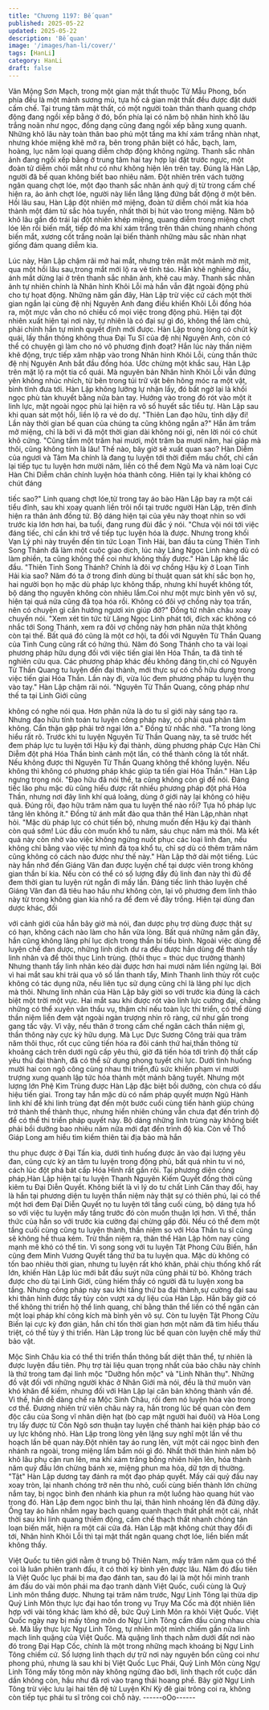 ```yaml
---
title: "Chương 1197: Bế quan"
published: 2025-05-22
updated: 2025-05-22
description: 'Bế quan'
image: '/images/han-li/cover/'
tags: [HanLi]
category: HanLi
draft: false
---
```


Vân Mộng Sơn Mạch, trong một gian mật thất thuộc Tử Mẫu
Phong, bốn phía đều là một mảnh sương mù, tựa hồ cả gian mật
thất đều được đặt dưới cấm chế.
Tại trung tâm mật thất, có một người toàn thân thanh quang chớp
động đang ngồi xếp bằng ở đó, bốn phía lại có năm bộ nhân hình
khô lâu trắng noãn như ngọc, đồng dạng cũng đang ngồi xếp
bằng xung quanh.
Những khô lâu này toàn thân bao phủ một tầng ma khí xám trắng
nhàn nhạt, nhưng khóe miệng khẽ mở ra, bên trong phân biệt có
hắc, bạch, lam, hoàng, lục năm loại quang diễm chớp động không
ngừng.
Thanh sắc nhân ảnh đang ngồi xếp bằng ở trung tâm hai tay hợp
lại đặt trước ngực, một đoàn tử diễm chói mắt như có như không
hiện lên trên tay.
Đúng là Hàn Lập, người đã bế quan không biết bao nhiêu năm.
Đột nhiên trên vách tường ngân quang chợt lóe, một đạo thanh
sắc nhân ảnh quỷ dị từ trong cấm chế hiện ra, ảo ảnh chợt lóe,
người này liền lẳng lặng đứng bất động ở một bên.
Hồi lâu sau, Hàn Lập đột nhiên mở miệng, đoàn tử diễm chói mắt
kia hóa thành một đám tử sắc hỏa tuyến, nhất thời bị hút vào
trong miệng.
Năm bộ khô lâu gần đó trái lại đột nhiên khép miệng, quang diễm
trong miệng chợt lóe lên rồi biến mất, tiếp đó ma khí xám trắng
trên thân chúng nhanh chóng biến mắt, xương cốt trắng noãn lại
biến thành những màu sắc nhàn nhạt giống đám quang diễm kia.

Lúc này, Hàn Lập chậm rãi mở hai mắt, nhưng trên mặt một mảnh
mờ mịt, qua một hồi lâu sau,trong mắt mới lộ ra vẻ tỉnh táo. Hắn
khẽ nghiêng đầu, ánh mắt dừng lại ở trên thanh sắc nhân ảnh,
khẽ cau mày.
Thanh sắc nhân ảnh tự nhiên chính là Nhân hình Khôi Lỗi mà hắn
vẫn đặt ngoài động phủ cho tự họat động. Những năm gần đây,
Hàn Lập trừ việc cứ cách một thời gian ngắn lại cùng đệ nhị
Nguyên Anh đang điều khiển Khôi Lỗi đồng hóa ra, một mực vẫn
cho nó chiếu cố mọi việc trong động phủ. Hiện tại đột nhiên xuất
hiện tại nơi này, tự nhiên là có đại sự gì đó, không thể làm chủ,
phải chính hắn tự mình quyết định mới được.
Hàn Lập trong lòng có chút kỳ quái, lấy thần thông không thua Đại
Tu Sĩ của đệ nhị Nguyên Anh, còn có thể có chuyện gì làm cho nó
vô phương định đoạt? Hắn lúc này thần niệm khẽ động, trực tiếp
xâm nhập vào trong Nhân hình Khôi Lỗi, cùng thần thức đệ nhị
Nguyên Anh bắt đầu đồng hóa.
Ước chừng một khắc sau, Hàn Lập trên mặt lộ ra một tia cổ quái.
Mà nguyên bản Nhân hình Khôi Lỗi vẫn đứng yên không nhúc
nhích, từ bên trong túi trữ vật bên hông móc ra một vật, bình tĩnh
đưa tới. Hàn Lập không lưỡng lự nhận lấy, đó bất ngờ lại là khối
ngọc phù tàn khuyết bằng nửa bàn tay.
Hướng vào trong đó rót vào một ít linh lực, mặt ngoài ngọc phù lại
hiện ra vô số huyết sắc tiểu tự.
Hàn Lập sau khi quan sát một hồi, liền lộ ra vẻ do dự.
"Thiên Lan đạo hữu, tỉnh dậy đi! Lần này thời gian bế quan của
chúng ta cũng không ngắn a?" Hắn âm trầm mở miệng, chỉ là bởi
vì đã một thời gian dài không nói gì, nên lời nói có chút khô cứng.
"Cũng tầm một trăm hai mươi, một trăm ba mươi năm, hai giáp
mà thôi, cũng không tính là lâu! Thế nào, bây giờ sẽ xuất quan
sao? Hàn Diễm của ngươi và Tâm Ma chính là đang tu luyện tới
thời điểm mấu chốt, chỉ cần lại tiếp tục tu luyện hơn mười năm,
liền có thể đem Ngũ Ma và năm loại Cực Hàn Chi Diễm chân
chính luyện hóa thành công. Hiên tại ly khai không có chút đáng

tiếc sao?"
Linh quang chợt lóe,từ trong tay áo bào Hàn Lập bay ra một cái
tiểu đỉnh, sau khi xoay quanh liền trôi nổi tại trước người Hàn
Lập, trên đỉnh hiện ra thân ảnh đồng tử. Bộ dáng hiện tại của yêu
này thoạt nhìn so với trước kia lớn hơn hai, ba tuổi, đang rung đùi
đắc ý nói.
"Chưa vội nói tới việc đáng tiếc, chỉ cần khi trở về tiếp tục luyện
hóa là được. Nhưng trong khối Vạn Lý phì này truyền đến tin tức
Loạn Tinh Hải, ban đầu ta cùng Thiên Tinh Song Thánh đã làm
một cuộc giao dịch, lúc này Lăng Ngọc Linh nàng dù có làm
phiền, ta cũng không thể coi như không thấy được."
Hàn Lập khẽ lắc đầu.
"Thiên Tinh Song Thánh? Chính là đôi vợ chồng Hậu kỳ ở Loạn
Tinh Hải kia sao? Năm đó ta ở trong đỉnh dùng bí thuật quan sát
khí sắc bọn họ, hai người bọn họ mặc dù pháp lực không thấp,
nhưng khí huyết không tốt, bộ dáng thọ nguyên không còn nhiêu
lắm.Coi như một mực bình yên vô sự, hiện tại quá nửa cũng đã
tọa hóa rồi. Không có đôi vợ chồng này tọa trấn, nên có chuyện gì
cần hướng ngươi xin giúp đỡ?"
Đồng tử nhãn châu xoay chuyển nói.
"Xem xét tin tức từ Lăng Ngọc Linh phát tới, đích xác không có
nhắc tới Song Thánh, xem ra đôi vợ chồng này hơn phân nửa thật
không còn tại thế. Bất quá đó cũng là một cơ hội, ta đối với
Nguyên Từ Thần Quang của Tinh Cung cũng rất có hứng thú.
Năm đó Song Thánh cho ta vài loại phương pháp hữu dụng đối
với việc tiến giai lên Hóa Thần, ta đã tinh tế nghiên cứu qua. Các
phương pháp khác đều không đáng tin,chỉ có Nguyên Từ Thần
Quang tu luyện đến đại thành, mới thực sự có chỗ hữu dụng trong
việc tiến giai Hóa Thần. Lần này đi, vừa lúc đem phương pháp tu
luyện thu vào tay."
Hàn Lập chậm rãi nói.
"Nguyên Từ Thần Quang, công pháp như thế ta tại Linh Giới cũng

không có nghe nói qua. Hơn phân nửa là do tu sĩ giới này sáng
tạo ra. Nhưng đạo hữu tính toán tu luyện công pháp này, có phải
quá phân tâm không. Cẩn thận gặp phải trở ngại lớn a."
Đồng tử nhắc nhở.
"Ta trong lòng hiểu rất rõ. Trước khi tu luyện Nguyên Từ Thần
Quang này, ta sẽ trước hết đem pháp lực tu luyện tới Hậu kỳ đại
thành, dùng phương pháp Cực Hàn Chi Diễm đột phá Hóa Thần
bình cảnh một lần, có thể thành công là tốt nhất. Nếu không được
thì Nguyên Từ Thần Quang không thể không luyện. Nếu không thì
không có phương pháp khác giúp ta tiến giai Hóa Thần."
Hàn Lập ngưng trọng nói.
"Đạo hữu đã nói thế, ta cũng không còn gì để nói. Đáng tiếc lão
phu mặc dù cũng hiểu được rất nhiều phương pháp đột phá Hóa
Thần, nhưng nơi đây linh khí quá loãng, dùng ở giới này lại không
có hiệu quả. Đúng rồi, đạo hữu trăm năm qua tu luyện thế nào
rồi? Tựa hồ pháp lực tăng lên không ít."
Đồng tử ánh mắt đảo qua thân thể Hàn Lập,nhàn nhạt hỏi.
"Mặc dù pháp lực có chút tiến bộ, nhưng muốn đến Hậu kỳ đại
thành còn quá sớm! Lúc đầu còn muốn khổ tu năm, sáu chục năm
mà thôi. Mà kết quả này còn nhờ vào việc không ngừng nuốt phục
các loại linh đan, nếu không chỉ bằng vào việc tự mình đả tọa khổ
tu, chỉ sợ dù có thêm trăm năm cũng không có cách nào được
như thế này."
Hàn Lập thở dài một tiếng.
Lúc này hắn nhớ đến Giáng Vân đan được luyện chế tại dược
viên trong không gian thần bí kia. Nếu còn có thể có số lượng đầy
đủ linh đan này thì đủ để đem thời gian tu luyện rút ngắn đi mấy
lần.
Đáng tiếc linh thảo luyện chế Giáng Vân đan đã tiêu hao hầu như
không còn, lại vô phương đem linh thảo này từ trong không gian
kia nhổ ra để đem về đây trồng. Hiện tại dùng đan dược khác, đối

với cảnh giới của hắn bây giờ mà nói, đan dược phụ trợ dùng
được thật sự có hạn, không cách nào làm cho hắn vừa lòng.
Bất quá những năm gần đây, hắn cũng không lãng phí lục dịch
trong thần bí tiểu bình. Ngoài việc dùng để luyện chế đan dược,
những linh dịch dư ra đều được hắn dùng để thanh tẩy linh nhãn
và để thôi thục Linh trùng.
(thôi thục = thúc dục trưởng thành)
Nhưng thanh tẩy linh nhãn kéo dài được hơn hai mươi năm liền
ngừng lại. Bởi vì hai mắt sau khi trải qua vô số lần thanh tẩy, Minh
Thanh linh thủy rốt cuộc không có tác dụng nữa, nếu liên tục sử
dụng cũng chỉ là lãng phí lục dịch mà thôi.
Nhưng linh nhãn của Hàn Lập bây giời so với trước kia đúng là
cách biệt một trời một vực.
Hai mắt sau khi được rót vào linh lực cường đại, chẳng những có
thể xuyên vân thấu vụ, thậm chí nếu toàn lực thi triển, có thể dùng
thần niệm liền đem vật ngoài ngàn trượng nhìn rõ ràng, cứ như
gần trong gang tấc vậy. Vì vậy, nếu thân ở trong cấm chế ngăn
cách thần niệm gì, thần thông này cực kỳ hữu dụng.
Mà Lục Dực Sương Công trải qua trăm năm thôi thục, rốt cục
cũng tiến hóa ra đôi cánh thứ hai,thần thông từ khoảng cách trên
dưới ngũ cấp yêu thú, giờ đã tiến hóa tới trình độ thất cấp yêu thú
đại thành, đã có thể sử dụng phong tuyết chi lực. Dưới tình huống
mười hai con ngô công cùng nhau thi triển,đủ sức khiến phạm vi
mười trượng xung quanh lập tức hóa thành một mảnh băng tuyết.
Nhưng một lượng lớn Phệ Kim Trùng được Hàn Lập đặc biệt bồi
dưỡng, còn chưa có dấu hiệu tiến giai. Trong tay hắn mặc dù có
nắm pháp quyết mượn Ngũ Hành linh khí để khi linh trùng đạt đến
một bước cuối cùng tiến hành giúp chúng trở thành thể thành
thục, nhưng hiển nhiên chúng vẫn chưa đạt đến trình độ để có thể
thi triển pháp quyết này. Bộ dáng những linh trùng này không biết
phải bồi dưỡng bao nhiêu năm nữa mới đạt đến trình độ kia.
Còn về Thổ Giáp Long am hiểu tìm kiếm thiên tài địa bảo mà hắn

thu phục được ở Đại Tấn kia, dưới tình huống được ăn vào đại
lượng yêu đan, cũng cực kỳ an tâm tu luyện trong động phủ, bất
quá nhìn tu vi nó, cách lúc đột phá bát cấp Hóa Hình rất gần rôi.
Tại phương diện công pháp,Hàn Lập hiện tại tu luyện Thanh
Nguyên Kiếm Quyết đồng thời cũng kiêm tu Đại Diễn Quyết.
Không biết là vì lý do tư chất Linh Căn thay đổi, hay là hắn tại
phương diện tu luyện thần niệm này thật sự có thiên phú, lại có
thể một hơi đem Đại Diễn Quyết nọ tu luyện tới tầng cuối cùng, bộ
dáng tựa hồ so với việc tu luyện mấy tầng trước đó còn muốn
thuận lợi hơn.
Vì thế, thần thức của hắn so với trước kia cường đại chừng gấp
đôi. Nếu có thể đem một tầng cuối cùng cũng tu luyện thành, thần
niệm so với Hóa Thần tu sĩ cũng sẽ không hề thua kém.
Trừ thần niệm ra, thân thể Hàn Lập hôm nay cũng mạnh mẽ khó
có thể tin.
Vì song song với tu luyện Tật Phong Cửu Biến, hắn cũng đem
Minh Vương Quyết tầng thứ ba tu luyện qua. Mặc dù không có
tốn bao nhiêu thời gian, nhưng tu luyện rất khó khăn, phải chịu
thống khổ rất lớn, khiến Hàn Lập lúc mới bắt đầu suýt nữa cũng
phải từ bỏ. Không trách được cho dù tại Linh Giới, cũng hiếm
thấy có người đã tu luyện xong ba tầng.
Nhưng công pháp này sau khi tầng thứ ba đại thành,sự cường
đại sau khi thân hình được tẩy tủy còn vượt xa dự liệu của Hàn
Lập.
Hắn bây giờ có thể không thi triển hộ thể linh quang, chỉ bằng
thân thể liền có thể ngăn cản một loại pháp khí công kích mà bình
yên vô sự.
Còn tu luyện Tật Phong Cửu Biến lại cực kỳ đơn giản, hắn chỉ tốn
thời gian hơn một năm đã tìm hiểu thấu triệt, có thể tùy ý thi triển.
Hàn Lập trong lúc bế quan còn luyện chế mấy thứ bảo vật.

Mộc Sinh Châu kia có thể thi triển thần thông bất diệt thân thể, tự
nhiên là được luyện đầu tiên. Phụ trợ tài liệu quan trọng nhất của
bảo châu này chính là thứ trong tam đại linh mộc "Dưỡng hồn
mộc" và "Linh Nhãn thụ".
Những đồ vật đối với những người khác ở Nhân Giới mà nói, đều
là thứ muôn vàn khó khăn để kiếm, nhưng đối với Hàn Lập lại căn
bản không thành vấn đề.
Vì thế, hắn dễ dàng chế ra Mộc Sinh Châu, rồi đem nó luyện hóa
vào trong cơ thể.
Đương nhiên trừ viên châu này ra, hắn trong lúc bế quan còn
đem độc câu của Song vĩ nhân diện hạt (bò cạp mặt người hai
đuôi) và Hỏa Long trụ lấy được từ Côn Ngô sơn thuận tay luyện
chế thành hai kiện pháp bảo có uy lực không nhỏ.
Hàn Lập trong lòng yên lặng suy nghĩ một lần về thu hoạch lần bế
quan này.Đột nhiên tay áo rung lên, vứt một cái ngọc bình đen
nhánh ra ngoài, trong miệng lẩm bẩm nói gì đó.
Nhất thời thân hình năm bộ khô lâu phụ cận run lên, ma khí xám
trắng bỗng nhiên hiện lên, hóa thành năm quỷ đầu lớn chừng
bánh xe, miệng phun ma hỏa, dữ tợn dị thường.
"Tật"
Hàn Lập dương tay đánh ra một đạo pháp quyết.
Mấy cái quỷ đầu nay xoay tròn, lại nhanh chóng trở nên thu nhỏ,
cuối cùng biến thành lớn chừng nắm tay, bị ngọc bình đen nhánh
kia phun ra một luồng hào quang hút vào trong đó. Hàn Lập đem
ngọc bình thu lại, thân hình nhoáng lên đã đứng dậy.
Ống tay áo hắn nhắm ngay bạch quang quanh thạch thất phất
một cái, nhất thời sau khi linh quang thiểm động, cấm chế thạch
thất nhanh chóng tán loạn biến mất, hiện ra một cái cửa đá.
Hàn Lập mặt không chút thay đổi đi tới, Nhân hình Khôi Lỗi thì tại
mật thất ngân quang chợt lóe, liền biến mất không thấy.

Việt Quốc tu tiên giới nằm ở trung bộ Thiên Nam, mấy trăm năm
qua có thể coi là luân phiên tranh đấu, ít có thời kỳ bình yên được
lâu.
Năm đó đầu tiên là Việt Quốc lục phái bị ma đạo đánh tan, sau đó
lại là một hồi minh tranh ám đấu do vài môn phái ma đạo tranh
dành Việt Quốc, cuối cùng là Quỷ Linh môn thắng được. Nhưng
tại trăm năm trước, Ngự Linh Tông lại thừa dịp Quỷ Linh Môn
thực lực đại hao tổn trong vụ Trụy Ma Cốc mà đột nhiên liên hợp
với vài tông khác làm khó dễ, bức Quỷ Linh Môn ra khỏi Việt
Quốc.
Việt Quốc ngày nay bị mấy tông môn do Ngự Linh Tông cầm đầu
cùng nhau chia sẻ. Mà lấy thực lực Ngự Linh Tông, tự nhiên một
mình chiếm gần nửa linh mạch linh quặng của Việt Quốc.
Mà quặng linh thạch nằm dưới đất nơi nào đó trong Đại Hạp Cốc,
chính là một trong những mạch khoáng bị Ngự Linh Tông chiếm
cứ.
Số lượng linh thạch dự trữ nơi này nguyên bổn cũng coi như
phong phú, nhưng là sau khi bị Việt Quốc Lục Phái, Quỷ Linh Môn
cùng Ngự Linh Tông mấy tông môn này không ngừng đào bới,
linh thạch rốt cuộc dần dần không còn, hầu như đã rơi vào trạng
thái hoang phế.
Bây giờ Ngự Linh Tông trừ việc lưu lại hai tên đệ tử Luyện Khí Kỳ
đê giai trông coi ra, không còn tiếp tục phái tu sĩ trông coi chỗ này.
------oOo------
